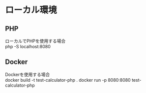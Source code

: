# ローカル環境

## PHP
ローカルでPHPを使用する場合 <br>
php -S localhost:8080 <br>

## Docker
Dockerを使用する場合<br>
docker build -t test-calculator-php . 
docker run -p 8080:8080 test-calculator-php